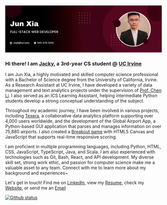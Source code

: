 ![Personal Banner](./Banner.png)

### Hi there! I am [Jacky](https://jackyzzzz.github.io/), a 3rd-year CS student @ [UC Irvine](https://uci.edu/)

I am Jun Xia, a highly motivated and skilled computer science professional with a Bachelor of Science degree from the University of California, Irvine. As a Research Assistant at UC Irvine, I have developed a variety of data management and text analytics projects under the supervision of [Prof. Chen Li](https://chenli.ics.uci.edu/). I also served as an ICS Learning Assistant, helping intermediate Python students develop a strong conceptual understanding of the subject.

Throughout my academic journey, I have been involved in various projects, including [Texera](https://github.com/Texera/texera), a collaborative data analytics platform supporting over 4,000 users worldwide, and the development of the Global Airport App, a Python-based GUI application that parses and manages information on over 75,880 airports. I also created a [Breakout game](https://github.com/JackyZzZz/BREAKOUT-GAME) with HTML5 Canvas and JavaScript that supports real-time responsive scoring.

I am proficient in multiple programming languages, including Python, HTML, CSS, JavaScript, TypeScript, Java, and Scala. I am also experienced with technologies such as Git, Bash, React, and API development. My diverse skill set, strong work ethic, and passion for computer science make me a valuable asset to any team. Connect with me to learn more about my background and experiences~

Let's get in touch! Find me on [LinkedIn](https://www.linkedin.com/in/jun-xia), view my [Resume](https://jackyzzzz.github.io/data/JunXia_Resume_2023.pdf), check my [Website](https://jackyzzzz.github.io/), or send me an [Email](mailto:lsh521314@gmail.com)

[![Github status](https://github-readme-stats.vercel.app/api?username=JackyZzZz)]()

<!--
**JackyZzZz/JackyZzZz** is a ✨ _special_ ✨ repository because its `README.md` (this file) appears on your GitHub profile.

Here are some ideas to get you started:

- 🔭 I’m currently working on ...
- 🌱 I’m currently learning ...
- 👯 I’m looking to collaborate on ...
- 🤔 I’m looking for help with ...
- 💬 Ask me about ...
- 📫 How to reach me: ...
- 😄 Pronouns: ...
- ⚡ Fun fact: ...
-->
